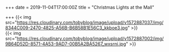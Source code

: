 +++
date = 2019-11-04T17:00:00Z
title = "Christmas Lights at the Mall"

+++
{{< img src="https://res.cloudinary.com/tobyblog/image/upload/v1572887037/img/8344C009-2470-4825-A56B-B6B58B1E56C3_kkboe3.jpg" >}}  
{{< img src="https://res.cloudinary.com/tobyblog/image/upload/v1572887002/img/9B64D52D-8571-4A53-9AD7-00B5A2BA5267_wxsrni.jpg" >}}